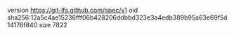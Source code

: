 version https://git-lfs.github.com/spec/v1
oid sha256:12a5c4ae15236fff06b428206ddbbd323e3a4edb389b95a63e69f5d14176f840
size 7822
